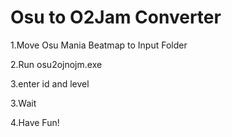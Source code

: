 # Osu to O2Jam Converter

1.Move Osu Mania Beatmap to Input Folder

2.Run osu2ojnojm.exe

3.enter id and level

3.Wait

4.Have Fun!
